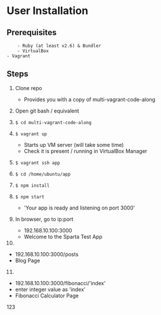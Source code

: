 # User Installation

## Prerequisites
		- Ruby (at least v2.6) & Bundler
		- VirtualBox
    - Vagrant

## Steps

1) Clone repo
	- Provides you with a copy of multi-vagrant-code-along
2) Open git bash / equivalent
3) `$ cd multi-vagrant-code-along`
4) `$ vagrant up`
	- Starts up VM server (will take some time)
	- Check it is present / running in VirtualBox Manager

5) `$ vagrant ssh app`
6) `$ cd /home/ubuntu/app`
7) `$ npm install`
8) `$ npm start`
	- 'Your app is ready and listening on port 3000'
9) In browser, go to ip:port
	- 192.168.10.100:3000
	- Welcome to the Sparta Test App
10)
  - 192.168.10.100:3000/posts
  - Blog Page
11)
  - 192.168.10.100:3000/fibonacci/'index'
  - enter integer value as 'index'
  - Fibonacci Calculator Page

  123
